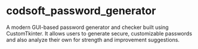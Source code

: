 # codsoft_password_generator
A modern GUI-based password generator and checker built using CustomTkinter. It allows users to generate secure, customizable passwords and also analyze their own for strength and improvement suggestions.

